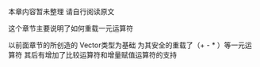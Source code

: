 本章内容暂未整理
请自行阅读原文

这个章节主要说明了如何重载一元运算符

以前面章节的所创造的 Vector类型为基础
为其安全的重载了（+ - * ）等一元运算符
其后有增加了比较运算符和增量赋值运算符的支持